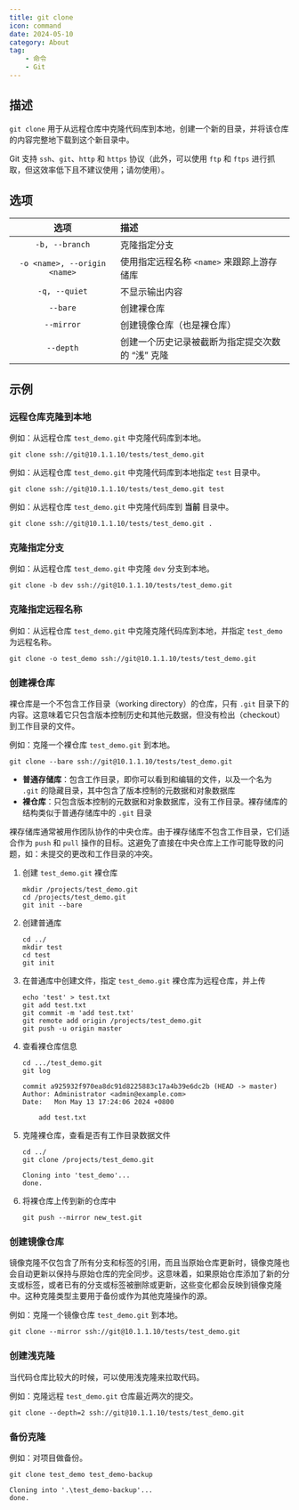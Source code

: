 ```yaml
---
title: git clone
icon: command
date: 2024-05-10
category: About
tag:
    - 命令
    - Git
---
```


## 描述

`git clone` 用于从远程仓库中克隆代码库到本地，创建一个新的目录，并将该仓库的内容完整地下载到这个新目录中。

Git 支持 `ssh`、`git`、`http` 和 `https` 协议（此外，可以使用 `ftp` 和 `ftps` 进行抓取，但这效率低下且不建议使用；请勿使用）。

## 选项

|  选项  |  描述  |
|  :----:  |  :----  |
|  `-b, --branch`  |  克隆指定分支  |
|  `-o <name>, --origin <name>`  |  使用指定远程名称 `<name>` 来跟踪上游存储库  |
|  `-q, --quiet`  |  不显示输出内容  |
|  `--bare`  |  创建裸仓库  |
|  `--mirror`  |  创建镜像仓库（也是裸仓库）  |
|  `--depth`  |  创建一个历史记录被截断为指定提交次数的 “浅” 克隆  |

## 示例

### 远程仓库克隆到本地

例如：从远程仓库 `test_demo.git` 中克隆代码库到本地。

```shell
git clone ssh://git@10.1.1.10/tests/test_demo.git
```

例如：从远程仓库 `test_demo.git` 中克隆代码库到本地指定 `test` 目录中。

```shell
git clone ssh://git@10.1.1.10/tests/test_demo.git test
```

例如：从远程仓库 `test_demo.git` 中克隆代码库到 **当前** 目录中。

```shell
git clone ssh://git@10.1.1.10/tests/test_demo.git .
```

### 克隆指定分支

例如：从远程仓库 `test_demo.git` 中克隆 `dev` 分支到本地。

```shell
git clone -b dev ssh://git@10.1.1.10/tests/test_demo.git
```

### 克隆指定远程名称

例如：从远程仓库 `test_demo.git` 中克隆克隆代码库到本地，并指定 `test_demo` 为远程名称。

```shell
git clone -o test_demo ssh://git@10.1.1.10/tests/test_demo.git
```

### 创建裸仓库

裸仓库是一个不包含工作目录（working directory）的仓库，只有 `.git` 目录下的内容。这意味着它只包含版本控制历史和其他元数据，但没有检出（checkout）到工作目录的文件。

例如：克隆一个裸仓库 `test_demo.git` 到本地。

```shell
git clone --bare ssh://git@10.1.1.10/tests/test_demo.git
```

- **普通存储库**：包含工作目录，即你可以看到和编辑的文件，以及一个名为 `.git` 的隐藏目录，其中包含了版本控制的元数据和对象数据库
- **裸仓库**：只包含版本控制的元数据和对象数据库，没有工作目录。裸存储库的结构类似于普通存储库中的 `.git` 目录

裸存储库通常被用作团队协作的中央仓库。由于裸存储库不包含工作目录，它们适合作为 `push` 和 `pull` 操作的目标。这避免了直接在中央仓库上工作可能导致的问题，如：未提交的更改和工作目录的冲突。

1. 创建 `test_demo.git` 裸仓库

    ```shell
    mkdir /projects/test_demo.git
    cd /projects/test_demo.git
    git init --bare
    ```

2. 创建普通库

    ```shell
    cd ../
    mkdir test
    cd test
    git init
    ```

3. 在普通库中创建文件，指定 `test_demo.git` 裸仓库为远程仓库，并上传

    ```shell
    echo 'test' > test.txt
    git add test.txt
    git commit -m 'add test.txt'
    git remote add origin /projects/test_demo.git
    git push -u origin master
    ```

4. 查看裸仓库信息

    ```shell
    cd .../test_demo.git
    git log

    commit a925932f970ea8dc91d8225883c17a4b39e6dc2b (HEAD -> master)
    Author: Administrator <admin@example.com>
    Date:   Mon May 13 17:24:06 2024 +0800

        add test.txt
    ```

5. 克隆裸仓库，查看是否有工作目录数据文件

    ```shell
    cd ../
    git clone /projects/test_demo.git

    Cloning into 'test_demo'...
    done.
    ```

6. 将裸仓库上传到新的仓库中

    ```shell
    git push --mirror new_test.git
    ```

### 创建镜像仓库

镜像克隆不仅包含了所有分支和标签的引用，而且当原始仓库更新时，镜像克隆也会自动更新以保持与原始仓库的完全同步。这意味着，如果原始仓库添加了新的分支或标签，或者已有的分支或标签被删除或更新，这些变化都会反映到镜像克隆中。这种克隆类型主要用于备份或作为其他克隆操作的源。

例如：克隆一个镜像仓库 `test_demo.git` 到本地。

```shell
git clone --mirror ssh://git@10.1.1.10/tests/test_demo.git
```

### 创建浅克隆

当代码仓库比较大的时候，可以使用浅克隆来拉取代码。

例如：克隆远程 `test_demo.git` 仓库最近两次的提交。

```shell
git clone --depth=2 ssh://git@10.1.1.10/tests/test_demo.git
```

### 备份克隆

例如：对项目做备份。

```shell
git clone test_demo test_demo-backup

Cloning into '.\test_demo-backup'...
done.
```
